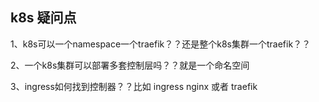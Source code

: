 ## k8s 疑问点

1、k8s可以一个namespace一个traefik？？还是整个k8s集群一个traefik？？

2、一个k8s集群可以部署多套控制层吗？？就是一个命名空间

3、ingress如何找到控制器？？比如 ingress nginx 或者 traefik
